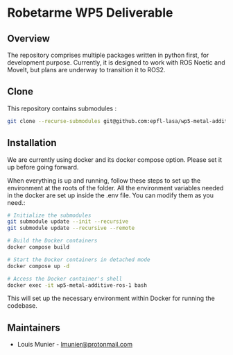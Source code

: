 # Robetarme WP5 Deliverable

## Overview

The repository comprises multiple packages written in python first, for development purpose. Currently, it is designed to work with ROS Noetic and MoveIt, but plans are underway to transition it to ROS2.

## Clone

This repository contains submodules :

```bash
git clone --recurse-submodules git@github.com:epfl-lasa/wp5-metal-additive.git
```

## Installation

We are currently using docker and its docker compose option. Please set it up before going forward.

When everything is up and running, follow these steps to set up the environment at the roots of the folder. All the environment variables needed in the docker are set up inside the .env file. You can modify them as you need.:

```bash
# Initialize the submodules
git submodule update --init --recursive
git submodule update --recursive --remote

# Build the Docker containers
docker compose build

# Start the Docker containers in detached mode
docker compose up -d

# Access the Docker container's shell
docker exec -it wp5-metal-additive-ros-1 bash
```

This will set up the necessary environment within Docker for running the codebase.

## Maintainers

- Louis Munier - <lmunier@protonmail.com>
